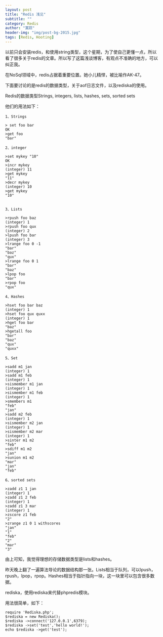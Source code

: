 ```yaml
---
layout: post
title: "Redis 浅见"
subtitle: ""
category: Redis
author: "寞踪"
header-img: "img/post-bg-2015.jpg"
tags: [Redis, Hooting]
---
```


以前只会安装redis，和使用string类型，这个星期，为了使自己更懂一点，所以看了很多关于redis的文章。所以写了这篇浅谈博客，有观点不准确的地方，可以纠正我。

在NoSql领域中，redis占据着重要位置。她小儿精悍，被比喻作AK-47。

下面要讨论的是redis的数据类型，关于aof日志文件，以及rediska的使用。

Redis的数据类型Strings, integers, lists, hashes, sets, sorted sets

他们的用法如下：

    1、Strings

    > set foo bar
    OK
    >get foo
    "bar"

    2、integer

    >set mykey "10"
    OK 
    >incr mykey
    (integer) 11
    >get mykey
    "11"
    >decr mykey
    (integer) 10
    >get mykey
    "10"


    3、Lists

    >rpush foo baz
    (integer) 1
    >rpush foo qux
    (integer) 2
    >lpush foo bar
    (integer) 3
    >lrange foo 0 -1
    "bar"
    "baz"
    "qux"
    >lrange foo 0 1
    "bar"
    "baz"
    >lpop foo
    "bar"
    >rpop foo
    "qux"

    4、Hashes

    >hset foo bar baz
    (integer) 1
    >hset foo qux quxx
    (integer) 1
    >hget foo bar
    "baz"
    >hgetall foo
    "bar"
    "baz"
    "qux"
    "quxx"

    5、Set

    >sadd m1 jan
    (integer) 1
    >sadd m1 feb
    (integer) 1
    >sismember m1 jan
    (integer) 1
    >sismember m1 feb
    (integer) 1
    >smembers m1
    "feb"
    "jan"
    >sadd m2 feb
    (integer) 1
    >sismember m2 jan
    (integer) 1
    >sismember m2 mar
    (integer) 1
    >sinter m1 m2
    "feb"
    >sdiff m1 m2
    "jan"
    >sunion m1 m2
    "mar"
    "jan"
    "feb"

    6、sorted sets

    >zadd z1 1 jan
    (integer) 1
    >zadd z1 2 feb
    (integer) 1
    >zadd z1 3 mar
    (integer) 1
    >zscore z1 feb
    "2"
    >zrange z1 0 1 withscores
    "jan"
    "1"
    "feb"
    "2"
    "mar"
    "3"


由上可知，我觉得理想的存储数据类型是lists和hashes。

昨天晚上翻了一遍算法导论的数据结构那一张。Lists相当于队列，可以lpush，rpush，lpop，rpop。Hashes相当于指针指向一块，这一块里可以包含很多数据。

rediska，使用rediska来代替phpredis模块。

用法很简单，如下：

    require 'Rediska.php';
    $rediska = new Rediska();
    $rediska ->connect('127.0.0.1',6379);
    $rediska ->set('test','hello world!');
    echo $rediska ->get('test');
